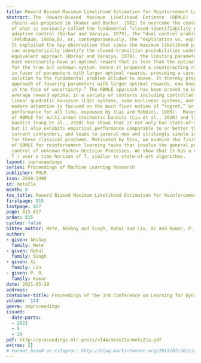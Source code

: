```yaml
---
title: Reward Biased Maximum Likelihood Estimation for Reinforcement Learning
abstract: The  Reward-Biased  Maximum  Likelihood  Estimate  (RBMLE)  for  adaptive  control  of  Markov
  chains was proposed in (Kumar and Becker, 1982) to overcome the central obstacle
  of what is variously called the fundamental “closed-identifiability problem” of
  adaptive control (Borkar and Varaiya, 1979), the “dual control problem” by Feldbaum
  (Feldbaum, 1960a,b), or, contemporaneously, the “exploration vs. exploitation problem”.
  It exploited the key observation that since the maximum likelihood parameter estimator
  can asymptotically identify the closed-transition probabilities under a certainty
  equivalent approach (Borkar and Varaiya, 1979), the limiting parameter estimates
  must necessarily have an optimal reward that is less than the optimal reward attainable
  for the true but unknown system. Hence it proposed a counteracting reverse bias
  in favor of parameters with larger optimal rewards, providing a carefully structured
  solution to the fundamental problem alluded to above. It thereby proposed an optimistic
  approach of favoring parameters with larger optimal rewards, now known as “optimism
  in the face of uncertainty.” The RBMLE approach has been proved to be long-term
  average reward optimal in a variety of contexts including controlled Markov chains,
  linear quadratic Gaussian (LQG) systems, some nonlinear systems, and diffusions.  However,
  modern attention is focused on the much finer notion of “regret,” or finite-time
  performance for all time, espoused by (Lai and Robbins, 1985).  Recent analysis
  of RBMLE for multi-armed stochastic bandits (Liu et al., 2020) and linear contextual
  bandits (Hung et al., 2020) has shown that it not only has state-of-the-art regret,
  but it also exhibits empirical performance comparable to or better than the best
  current contenders, and leads to several new and strikingly simple index policies
  for these classical problems. Motivated by this, we examine the finite-time performance
  of RBMLE for reinforcement learning tasks that involve the general problem of optimal
  control of unknown Markov Decision Processes. We show that it has a regret of O(log
  T ) over a time horizon of T, similar to state-of-art algorithms.
layout: inproceedings
series: Proceedings of Machine Learning Research
publisher: PMLR
issn: 2640-3498
id: mete21a
month: 0
tex_title: Reward Biased Maximum Likelihood Estimation for Reinforcement Learning
firstpage: 815
lastpage: 827
page: 815-827
order: 815
cycles: false
bibtex_author: Mete, Akshay and Singh, Rahul and Liu, Xi and Kumar, P. R.
author:
- given: Akshay
  family: Mete
- given: Rahul
  family: Singh
- given: Xi
  family: Liu
- given: P. R.
  family: Kumar
date: 2021-05-29
address:
container-title: Proceedings of the 3rd Conference on Learning for Dynamics and Control
volume: '144'
genre: inproceedings
issued:
  date-parts:
  - 2021
  - 5
  - 29
pdf: http://proceedings.mlr.press/v144/mete21a/mete21a.pdf
extras: []
# Format based on citeproc: http://blog.martinfenner.org/2013/07/30/citeproc-yaml-for-bibliographies/
---
```

